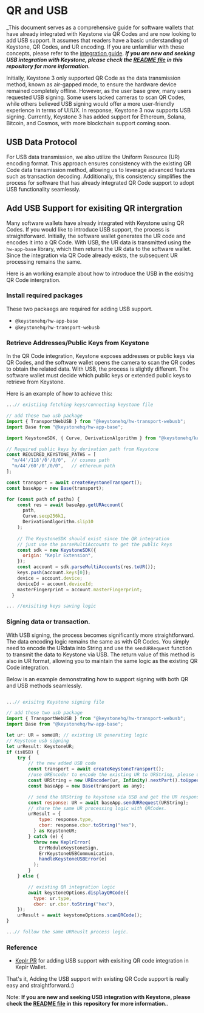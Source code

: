 # QR and USB 

_This document serves as a comprehensive guide for software wallets that have already integrated with Keystone via QR Codes and are now looking to add USB support. It assumes that readers have a basic understanding of Keystone, QR Codes, and UR encoding. If you are unfamiliar with these concepts, please refer to the [integration guide](https://dev.keyst.one). 
_**If you are new and seeking USB integration with Keystone, please check the [README file](https://github.com/KeystoneHQ/keystone-sdk-usb) in this repository for more information.**_


Initially, Keystone 3 only supported QR Code as the data transmission method, known as air-gapped mode, to ensure the hardware device remained completely offline. However, as the user base grew, many users requested USB signing. Some users lacked cameras to scan QR Codes, while others believed USB signing would offer a more user-friendly experience in terms of UI/UX. In response, Keystone 3 now supports USB signing. Currently, Keystone 3 has added support for Ethereum, Solana, Bitcoin, and Cosmos, with more blockchain support coming soon.

## USB Data Protocol
For USB data transmission, we also utilize the Uniform Resource (UR) encoding format. This approach ensures consistency with the existing QR Code data transmission method, allowing us to leverage advanced features such as transaction decoding. Additionally, this consistency simplifies the process for software that has already integrated QR Code support to adopt USB functionality seamlessly.

## Add USB Support for exisiting QR intergration

Many software wallets have already integrated with Keystone using QR Codes. If you would like to introduce USB support, the process is straightforward. Initially, the software wallet generates the UR code and encodes it into a QR Code. With USB, the UR data is transmitted using the `hw-app-base` library, which then returns the UR data to the software wallet. Since the integration via QR Code already exists, the subsequent UR processing remains the same.

Here is an working example about how to introduce the USB in the exisitng QR Code intergration. 

### Install required packages

These two packaegs are required for adding USB support.

- `@keystonehq/hw-app-base`
- `@keystonehq/hw-transport-webusb`

### Retrieve Addresses/Public Keys from Keystone
In the QR Code integration, Keystone exposes addresses or public keys via QR Codes, and the software wallet opens the camera to scan the QR codes to obtain the related data. With USB, the process is slightly different. The software wallet must decide which public keys or extended public keys to retrieve from Keystone.

Here is an example of how to achieve this:

```js
...// existiing fetching keys/connecting keystone file

// add these two usb package
import { TransportWebUSB } from "@keystonehq/hw-transport-webusb";
import Base from "@keystonehq/hw-app-base";

import KeystoneSDK, { Curve, DerivationAlgorithm } from "@keystonehq/keystone-sdk";

// Required public keys by derivation path from Keystone
const REQUIRED_KEYSTONE_PATHS = [
  "m/44'/118'/0'/0/0",  // cosmos path
  "m/44'/60'/0'/0/0",   // ethereum path
];

const transport = await createKeystoneTransport();
const baseApp = new Base(transport);

for (const path of paths) {
    const res = await baseApp.getURAccount(
      path,
      Curve.secp256k1,
      DerivationAlgorithm.slip10
    );
    
    // The KeystoneSDK should exist since the QR integration 
    // just use the parseMultiAccounts to get the public keys
    const sdk = new KeystoneSDK({
      origin: "Keplr Extension",
    });
    const account = sdk.parseMultiAccounts(res.toUR());
    keys.push(account.keys[0]);
    device = account.device;
    deviceId = account.deviceId;
    masterFingerprint = account.masterFingerprint;
  }

... //exisiting keys saving logic
```

### Signing data or transaction.

With USB signing, the process becomes significantly more straightforward. The data encoding logic remains the same as with QR Codes. You simply need to encode the URdata into String and use the `sendURRequest` function to transmit the data to Keystone via USB. The return value of this method is also in UR format, allowing you to maintain the same logic as the existing QR Code integration.

Below is an example demonstrating how to support signing with both QR and USB methods seamlessly.

```js

...// exisitng Keystone signing file

// add these two usb package
import { TransportWebUSB } from "@keystonehq/hw-transport-webusb";
import Base from "@keystonehq/hw-app-base";

let ur: UR = someUR; // existing UR generating logic 
// Keystone usb signing
let urResult: KeystoneUR;
if (isUSB) {
    try {
        // the new added USB code
        const transport = await createKeystoneTransport();
        //use UREncoder to encode the existing UR to URString, please use Infinity as size  
        const URString = new UREncoder(ur, Infinity).nextPart().toUpperCase();
        const baseApp = new Base(transport as any);

        // send the URString to keystone via USB and get the UR response
        const response: UR = await baseApp.sendURRequest(URString);
        // share the same UR processing logic with QRCodes.
        urResult = {
            type: response.type,
            cbor: response.cbor.toString("hex"),
          } as KeystoneUR;
        } catch (e) {
          throw new KeplrError(
            ErrModuleKeystoneSign,
            ErrKeystoneUSBCommunication,
            handleKeystoneUSBError(e)
          );
        }
    } else {

        // existing QR integration logic 
        await keystoneOptions.displayQRCode({
          type: ur.type,
          cbor: ur.cbor.toString("hex"),
    });
    urResult = await keystoneOptions.scanQRCode();
}

...// follow the same URReuslt process logic. 

```

### Reference
- [Keplr PR](https://github.com/chainapsis/keplr-wallet/pull/1209/) for adding USB support with exisiting QR code integration in Keplr Wallet. 


That's it, Adding the USB support with existing QR Code support is really easy and straightforward.:)

Note: **If you are new and seeking USB integration with Keystone, please check the [README file](https://github.com/KeystoneHQ/keystone-sdk-usb) in this repository for more information.**.